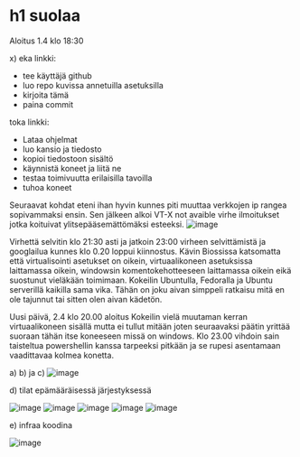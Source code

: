 # h1 suolaa
Aloitus 1.4 klo 18:30

x) eka linkki:
- tee käyttäjä github
- luo repo kuvissa annetuilla asetuksilla
- kirjoita tämä
- paina commit

toka linkki:
- Lataa ohjelmat
- luo kansio ja tiedosto
- kopioi tiedostoon sisältö
- käynnistä koneet ja liitä ne
- testaa toimivuutta erilaisilla tavoilla
- tuhoa koneet


Seuraavat kohdat eteni ihan hyvin kunnes piti muuttaa verkkojen ip rangea sopivammaksi ensin. Sen jälkeen alkoi VT-X not avaible virhe ilmoitukset jotka koituivat ylitsepääsemättömäksi esteeksi.
![image](https://user-images.githubusercontent.com/129611461/229314259-f350c62c-2770-4ad8-886a-8efa8522fc76.png)

Virhettä selvitin klo 21:30 asti ja jatkoin 23:00 virheen selvittämistä ja googlailua kunnes klo 0.20 loppui kiinnostus.
Kävin Biossissa katsomatta että virtualisointi asetukset on oikein, virtuaalikoneen asetuksissa laittamassa oikein, windowsin komentokehotteeseen laittamassa oikein eikä suostunut vieläkään toimimaan. Kokeilin Ubuntulla, Fedoralla ja Ubuntu serverillä kaikilla sama vika. Tähän on joku aivan simppeli ratkaisu mitä en ole tajunnut tai sitten olen aivan kädetön.

Uusi päivä, 2.4 klo 20.00 aloitus
Kokeilin vielä muutaman kerran virtuaalikoneen sisällä mutta ei tullut mitään joten seuraavaksi päätin yrittää suoraan tähän itse koneeseen missä on windows.
Klo 23.00 vihdoin sain taisteltua powershellin kanssa tarpeeksi pitkään ja se rupesi asentamaan vaadittavaa kolmea konetta.

a) b) ja c)
![image](https://user-images.githubusercontent.com/129611461/229376696-71bdccdc-de5e-44a1-b152-ef1c4fcc20a5.png)

d) tilat epämääräisessä järjestyksessä

![image](https://user-images.githubusercontent.com/129611461/229377179-a7d7a661-60b7-4a60-a4a9-119d954ddca8.png)
![image](https://user-images.githubusercontent.com/129611461/229377402-ec44c9f6-8d27-4b8c-829a-6fb25bbedc33.png)
![image](https://user-images.githubusercontent.com/129611461/229377446-2728ca87-8d00-440d-bdf3-c481d7420bb2.png)
![image](https://user-images.githubusercontent.com/129611461/229377580-1004b2c6-7ff4-4f3f-aa5e-a81038efb4e3.png)
![image](https://user-images.githubusercontent.com/129611461/229377683-61a5ff51-c82d-42cf-81e3-6a39f5944f3c.png)

e) infraa koodina

![image](https://user-images.githubusercontent.com/129611461/229378529-2016ac61-6e86-41df-a24c-fa8590ba4145.png)

